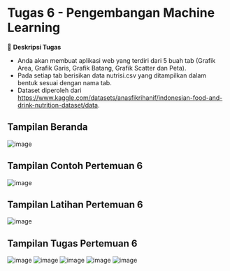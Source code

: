 # **Tugas 6 - Pengembangan Machine Learning**


📌 **Deskripsi Tugas**  

- Anda akan membuat aplikasi web yang terdiri dari 5 buah tab (Grafik Area, Grafik Garis, Grafik Batang, Grafik Scatter dan Peta).  
- Pada setiap tab berisikan data nutrisi.csv yang ditampilkan dalam bentuk sesuai dengan nama tab.  
- Dataset diperoleh dari https://www.kaggle.com/datasets/anasfikrihanif/indonesian-food-and-drink-nutrition-dataset/data.


## **Tampilan Beranda**
![image](https://github.com/user-attachments/assets/ac0f0207-f5ae-4b8c-a1d5-fcc7ee9c43b8)

## **Tampilan Contoh Pertemuan 6**
![image](https://github.com/user-attachments/assets/30c46525-d367-4b04-a59f-5975e57585b7)

## **Tampilan Latihan Pertemuan 6**
![image](https://github.com/user-attachments/assets/b1789e05-d8f2-48d1-856c-fe28b85a5325)

## **Tampilan Tugas Pertemuan 6**
![image](https://github.com/user-attachments/assets/b3fd0644-7857-4f53-b506-3410b29dd1de)
![image](https://github.com/user-attachments/assets/0c4643a6-3a1b-4de0-ac38-387bfc42f192)
![image](https://github.com/user-attachments/assets/83b3f853-71f7-4bc8-a007-7cd5609f0fb9)
![image](https://github.com/user-attachments/assets/20ee131a-6281-4262-b856-70672d2132d0)
![image](https://github.com/user-attachments/assets/35f797eb-b8f9-42f6-9c3f-ae4a92cd0290)
